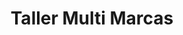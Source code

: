 ---
title: "Taller Multi Marcas"
url: /sevilla/taller-multi-marcas/
shop: reparación de automóviles
---